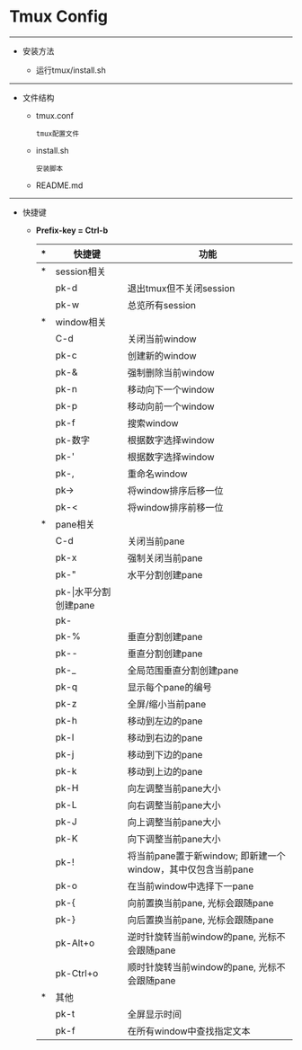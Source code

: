 # Tmux Config

----

* 安装方法

  * 运行tmux/install.sh

----

* 文件结构

  * tmux.conf

        tmux配置文件

  * install.sh

        安装脚本

  * README.md

----

* 快捷键

  * **Prefix-key = Ctrl-b**

    |*|快捷键|功能|
    |-|------|----|
    |*|session相关||
    ||pk-d|退出tmux但不关闭session|
    ||pk-w|总览所有session|
    |*|window相关||
    ||C-d|关闭当前window|
    ||pk-c|创建新的window|
    ||pk-&|强制删除当前window|
    ||pk-n|移动向下一个window|
    ||pk-p|移动向前一个window|
    ||pk-f|搜索window|
    ||pk-数字|根据数字选择window|
    ||pk-'|根据数字选择window|
    ||pk-,|重命名window|
    ||pk->|将window排序后移一位|
    ||pk-<|将window排序前移一位|
    |*|pane相关||
    ||C-d|关闭当前pane|
    ||pk-x|强制关闭当前pane|
    ||pk-"|水平分割创建pane|
    ||pk-\|水平分割创建pane|
    ||pk-||全局范围水平分割创建pane|
    ||pk-%|垂直分割创建pane|
    ||pk--|垂直分割创建pane|
    ||pk-_|全局范围垂直分割创建pane|
    ||pk-q|显示每个pane的编号|
    ||pk-z|全屏/缩小当前pane|
    ||pk-h|移动到左边的pane|
    ||pk-l|移动到右边的pane|
    ||pk-j|移动到下边的pane|
    ||pk-k|移动到上边的pane|
    ||pk-H|向左调整当前pane大小|
    ||pk-L|向右调整当前pane大小|
    ||pk-J|向上调整当前pane大小|
    ||pk-K|向下调整当前pane大小|
    ||pk-!|将当前pane置于新window; 即新建一个window，其中仅包含当前pane|
    ||pk-o|在当前window中选择下一pane|
    ||pk-{|向前置换当前pane, 光标会跟随pane|
    ||pk-}|向后置换当前pane, 光标会跟随pane|
    ||pk-Alt+o|逆时针旋转当前window的pane, 光标不会跟随pane|
    ||pk-Ctrl+o|顺时针旋转当前window的pane, 光标不会跟随pane|
    |*|其他||
    ||pk-t|全屏显示时间|
    ||pk-f|在所有window中查找指定文本|
